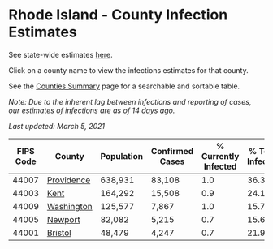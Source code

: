 # Rhode Island - County Infection Estimates

See state-wide estimates [here](/infections/us-ri).

Click on a county name to view the infections estimates for that county.

See the [Counties Summary](/infections/summary-counties) page for a searchable and sortable table.

*Note: Due to the inherent lag between infections and reporting of cases, our estimates of infections are as of 14 days ago.*

*Last updated: March 5, 2021*

|   FIPS Code |                   County |   Population |   Confirmed Cases |   % Currently Infected |   % Total Infected |
|-------------|--------------------------|--------------|-------------------|------------------------|--------------------|
|       44007 | [Providence](providence) |      638,931 |            83,108 |                    1.0 |               36.3 |
|       44003 |             [Kent](kent) |      164,292 |            15,508 |                    0.9 |               24.1 |
|       44009 | [Washington](washington) |      125,577 |             7,867 |                    1.0 |               15.7 |
|       44005 |       [Newport](newport) |       82,082 |             5,215 |                    0.7 |               15.6 |
|       44001 |       [Bristol](bristol) |       48,479 |             4,247 |                    0.7 |               21.9 |